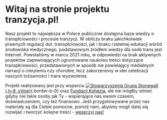 # Witaj na stronie projektu **tranzycja.pl**!

Nasz projekt to największa w Polsce publicznie dostępna baza wiedzy o transpłciowości i procesie tranzycji. W obliczu braku jakichkolwiek prawnych regulacji dot. transpłciowości, jak i braku rzetelnej edukacji wśród środowiska medycznego, podstawowym źródłem wiedzy dla osób trans jest Internet. Powstaliśmy w marcu 2021 roku, w odpowiedzi na brak aktywnych projektów zapewniających ugruntowane naukowo treści dotyczące transpłciowości, przedstawionych w sposób nie powielający medialnych narracji o cierpieniu czy chorobie, lecz zakorzeniony w idei celebracji naszych tożsamości i trans wyzwolenia.

Projekt realizowany jest przy wsparciu [![Stowarzyszenia Grupa Stonewall](/media/img/logo/STOn_logo_transparent-pink.svg){.h-8 .inline}](https://grupa-stonewall.pl){.border-b-0} oraz [Fundacji Kohezja](https://kohezja.org), ale nie mógłby istnieć gdyby nie takie osoby jak Ty - wspierające nas swoim czasem, doświadczeniem, czy też finansowo. Jeśli przygotowywane przez nas materiały są dla Ciebie pomocne, pomóż nam, abyśmy mogli dalej się rozwijać i tworzyć kolejne treści - [wesprzyj nas!](/wsparcie)
